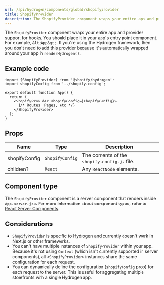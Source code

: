 ```yaml
---
url: /api/hydrogen/components/global/shopifyprovider
title: ShopifyProvider
description: The ShopifyProvider component wraps your entire app and provides support for hooks.
---
```


The `ShopifyProvider` component wraps your entire app and provides support for hooks. You should place it in your app's entry point component. For example, `&lt;App&gt;`. If you're using the Hydrogen framework, then you don't need to add this provider because it's automatically wrapped around your app in `renderHydrogen()`.

## Example code

```tsx
import {ShopifyProvider} from '@shopify/hydrogen';
import shopifyConfig from '../shopify.config';

export default function App() {
  return (
    <ShopifyProvider shopifyConfig={shopifyConfig}>
      {/* Routes, Pages, etc */}
    </ShopifyProvider>
  );
}
```

## Props

| Name          | Type                       | Description                                   |
| ------------- | -------------------------- | --------------------------------------------- |
| shopifyConfig | <code>ShopifyConfig</code> | The contents of the `shopify.config.js` file. |
| children?     | <code>React</code>         | Any `ReactNode` elements.                     |

## Component type

The `ShopifyProvider` component is a server component that renders inside `App.server.jsx`. For more information about component types, refer to [React Server Components](/custom-storefronts/hydrogen/framework/react-server-components).

## Considerations

- `ShopifyProvider` is specific to Hydrogen and currently doesn't work in Next.js or other frameworks.
- You can't have multiple instances of `ShopifyProvider` within your app. Because it's not using `Context` (which isn't currently supported in server components), all `<ShopifyProvider>` instances share the same configuration for each request.
- You can dynamically define the configuration (`shopifyConfig` prop) for each request to the server. This is useful for aggregating multiple storefronts with a single Hydrogen app.
